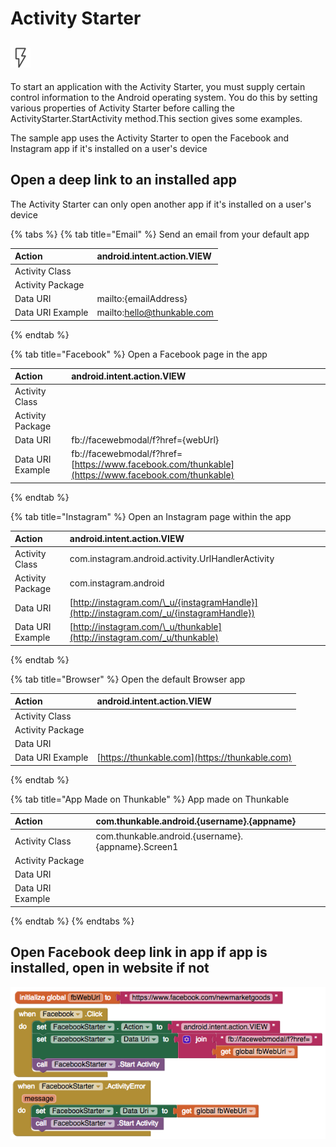 # Activity Starter

## ![](../../../../.gitbook/assets/activity-starter-icon.png)

To start an application with the Activity Starter, you must supply certain control information to the Android operating system. You do this by setting various properties of Activity Starter before calling the ActivityStarter.StartActivity method.This section gives some examples.

The sample app uses the Activity Starter to open the Facebook and Instagram app if it's installed on a user's device

## Open a deep link to an installed app

The Activity Starter can only open another app if it's installed on a user's device

{% tabs %}
{% tab title="Email" %}
Send an email from your default app

| Action | android.intent.action.VIEW |
| :--- | :--- |
| Activity Class |  |
| Activity Package |  |
| Data URI | mailto:{emailAddress} |
| Data URI Example | mailto:hello@thunkable.com |
{% endtab %}

{% tab title="Facebook" %}
Open a Facebook page in the app

| Action | android.intent.action.VIEW |
| :--- | :--- |
| Activity Class |  |
| Activity Package |  |
| Data URI | fb://facewebmodal/f?href={webUrl} |
| Data URI Example | fb://facewebmodal/f?href=[https://www.facebook.com/thunkable](https://www.facebook.com/thunkable) |
{% endtab %}

{% tab title="Instagram" %}
Open an Instagram page within the app

| Action | android.intent.action.VIEW |
| :--- | :--- |
| Activity Class | com.instagram.android.activity.UrlHandlerActivity |
| Activity Package | com.instagram.android |
| Data URI | [http://instagram.com/\_u/{instagramHandle}](http://instagram.com/_u/{instagramHandle}) |
| Data URI Example | [http://instagram.com/\_u/thunkable](http://instagram.com/_u/thunkable) |
{% endtab %}

{% tab title="Browser" %}
Open the default Browser app

| Action | android.intent.action.VIEW |
| :--- | :--- |
| Activity Class |  |
| Activity Package |  |
| Data URI |  |
| Data URI Example | [https://thunkable.com](https://thunkable.com) |
{% endtab %}

{% tab title="App Made on Thunkable" %}
App made on Thunkable

| Action | com.thunkable.android.{username}.{appname} |
| :--- | :--- |
| Activity Class | com.thunkable.android.{username}.{appname}.Screen1 |
| Activity Package |  |
| Data URI |  |
| Data URI Example |  |
{% endtab %}
{% endtabs %}

## Open Facebook deep link in app if app is installed, open in website if not

![](../../../../.gitbook/assets/activity-starter-blocks-1.png)

